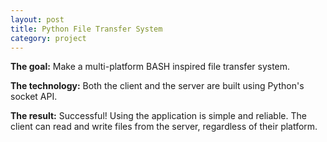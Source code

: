 ```yaml
---
layout: post
title: Python File Transfer System
category: project
---
```


**The goal:**
Make a multi-platform BASH inspired file transfer system.

**The technology:**
Both the client and the server are built using Python's socket API.

**The result:**
Successful! Using the application is simple and reliable. The client can
read and write files from the server, regardless of their platform.
